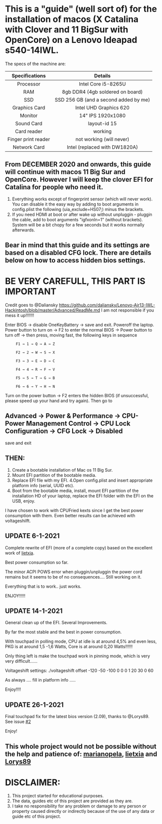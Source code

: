 # This is a "guide" (well sort of) for the installation of macos (X Catalina with Clover and 11 BigSur with OpenCore) on a Lenovo Ideapad s540-14IWL. 

The specs of the machine are:

| Specifications | Details |
|:-: |:-: |
| Processor | Intel Core i5-8265U  |
| RAM | 8gb DDR4 (4gb soldered on board) |
| SSD | SSD 256 GB (and a second added by me) |
| Graphics Card | Intel UHD Graphics 620 |
| Monitor | 14" IPS 1920x1080 |
| Sound Card | layout-id 15 |
| Card reader | working |
| Finger print reader | not working (will never) |
| Network Card | Intel (replaced with DW1820A) |

## From DECEMBER 2020 and onwards, this guide will continue with macos 11 Big Sur and OpenCore. However I will keep the clover EFI for Catalina for people who need it. 

1. Everything works except of fingerprint sensor (which will never work). You can disable it the easy way by adding to boot arguments in config.plist the following (uia_exclude=HS07;) minus the brackets.
2. If you need HDMI at boot or after wake up without unpluggin - pluggin the cable, add to boot arguments "igfxonln=1" (without brackets). System will be a bit chopy for a few seconds but it works normally afterwards.  


## Bear in mind that this guide and its settings are based on a disabled CFG lock. There are details below on how to access hidden bios settings.

# BE VERY CAREFULL, THIS PART IS IMPORTANT
Credit goes to @Daliansky https://github.com/daliansky/Lenovo-Air13-IWL-Hackintosh/blob/master/Advanced/ReadMe.md
I am not responsible if you mess it up!!!!!!!

Enter BIOS → disable OneKeyBattery → save and exit. Poweroff the laptop. Power button to turn on → F2 to enter the normal BIOS → Power button to turn off → then press, moving fast, the following keys in sequence

         F1 → 1 → Q → A → Z
         
         F2 → 2 → W → S → X
         
         F3 → 3 → E → D → C
         
         F4 → 4 → R → F → V
         
         F5 → 5 → T → G → B
         
         F6 → 6 → Y → H → N
         

Turn on the power button → F2 enters the hidden BIOS (if unsuccessful, please speed up your hand and try again).
Then go to 
## Advanced → Power & Performance → CPU-Power Management Control → CPU Lock Configuration → CFG Lock → Disabled
save and exit 

## THEN: 
1. Create a bootable installation of Mac os 11 Big Sur. 
2. Mount EFI partition of the bootable media. 
3. Replace EFI file with my EFI. 
4.Open config.plist and insert appropriate platform info (serial, UUID etc).
5. Boot from the bootable media, install, mount EFI partition of the installation HD of your laptop, replace the EFI folder with the EFI on the USB, enjoy.  

I have chosen to work with CPUFried kexts since I get the best power consumption with them. 
Even better results can be achieved with voltageshilft. 

## UPDATE 6-1-2021

Complete rewrite of EFI (more of a complete copy) based on the excellent work of [lietxia](https://github.com/lietxia/XiaoXinAir14IML_2019_hackintosh).

Best power consumption so far. 

The minor ACPI POWS error when pluggin/unpluggin the power cord remains but it seems to be of no consequences.... Still working on it. 

Everything that is to work.. just works. 

ENJOY!!!!!

## UPDATE 14-1-2021

General clean up of the EFI. Several Improvements.  

By far the most stable and the best in power consumption. 

With touchpad in polling mode, CPU at idle is at around 4,5% and even less, PKG is at around 1,5 -1,6 Watts, Core is at around 0,20 Watts!!!!!!   

Only thing left is make the touchpad work in pinning mode, which is very very difficult...... 

Voltageshift settings: ./voltageshift offset -120 -50 -100 0 0 0 1 20 30 0 60

As always .... fill in platform info .....

Enjoy!!!!

## UPDATE 26-1-2021

Final touchpad fix for the latest bios version (2.09), thanks to @Lorys89. See issue [#2](https://github.com/Hasodikis/Lenovo-Ideapad-s540-14IWL---Hackintosh/issues/2)

Enjoy!

## This whole project would not be possible without the help and patience of: [marianopela](https://github.com/marianopela/Lenovo-Ideapad-S540-14IML-Hackintosh), [lietxia](https://github.com/lietxia/XiaoXinAir14IML_2019_hackintosh) and [Lorys89](https://github.com/Lorys89)

# DISCLAIMER:
1. This project started for educational purposes. 
2. The data, guides etc of this project are provided as they are. 
3. I take no responsibility for any problem or damage to any person or property caused directly or indirectly because of the use of any data or guide etc of this project.
  
